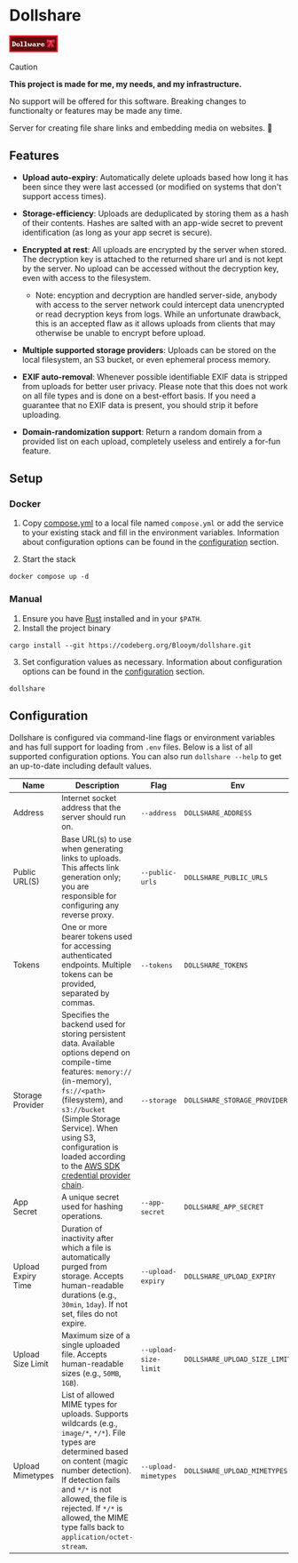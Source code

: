 # Dollshare

![Dollware Badge](.assets/88x31.png)

> [!CAUTION]  
> **This project is made for me, my needs, and my infrastructure.**
>
> No support will be offered for this software. Breaking changes to functionalty or features may be made any time.

Server for creating file share links and embedding media on websites. 🎀

## Features

- **Upload auto-expiry**: Automatically delete uploads based how long it has been since they were last accessed (or modified on systems that don't support access times).

- **Storage-efficiency**: Uploads are deduplicated by storing them as a hash of their contents. Hashes are salted with an app-wide secret to prevent identification (as long as your app secret is secure).

- **Encrypted at rest**: All uploads are encrypted by the server when stored. The decryption key is attached to the returned share url and is not kept by the server. No upload can be accessed without the decryption key, even with access to the filesystem.
  - Note: encyption and decryption are handled server-side, anybody with access to the server network could intercept data unencrypted or read decryption keys from logs. While an unfortunate drawback, this is an accepted flaw as it allows uploads from clients that may otherwise be unable to encrypt before upload.

- **Multiple supported storage providers**: Uploads can be stored on the local filesystem, an S3 bucket, or even ephemeral process memory.

- **EXIF auto-removal**: Whenever possible identifiable EXIF data is stripped from uploads for better user privacy. Please note that this does not work on all file types and is done on a best-effort basis. If you need a guarantee that no EXIF data is present, you should strip it before uploading.

- **Domain-randomization support**: Return a random domain from a provided list on each upload, completely useless and entirely a for-fun feature.

## Setup

### Docker

1. Copy [compose.yml](./compose.yml) to a local file named `compose.yml` or add the
   service to your existing stack and fill in the environment variables.
   Information about configuration options can be found in the
   [configuration](#configuration) section.

2. Start the stack

```
docker compose up -d
```

### Manual

1. Ensure you have [Rust](https://www.rust-lang.org/tools/install) installed and
   in your `$PATH`.
2. Install the project binary

```
cargo install --git https://codeberg.org/Blooym/dollshare.git
```

3. Set configuration values as necessary.
   Information about configuration options can be found in the
   [configuration](#configuration) section.

```
dollshare
```

## Configuration

Dollshare is configured via command-line flags or environment variables and has full support for loading from `.env` files. Below is a list of all supported configuration options. You can also run `dollshare --help` to get an up-to-date including default values.

| Name               | Description                                                                                                                                                                                                                                                                                                                                                                             | Flag                  | Env                           | Default                 |
| ------------------ | --------------------------------------------------------------------------------------------------------------------------------------------------------------------------------------------------------------------------------------------------------------------------------------------------------------------------------------------------------------------------------------- | --------------------- | ----------------------------- | ----------------------- |
| Address            | Internet socket address that the server should run on.                                                                                                                                                                                                                                                                                                                                  | `--address`           | `DOLLSHARE_ADDRESS`           | `127.0.0.1:8731`        |
| Public URL(S)      | Base URL(s) to use when generating links to uploads. This affects link generation only; you are responsible for configuring any reverse proxy.                                                                                                                                                                                                                                          | `--public-urls`       | `DOLLSHARE_PUBLIC_URLS`       | `http://127.0.0.1:8731` |
| Tokens             | One or more bearer tokens used for accessing authenticated endpoints. Multiple tokens can be provided, separated by commas.                                                                                                                                                                                                                                                             | `--tokens`            | `DOLLSHARE_TOKENS`            |                         |
| Storage Provider   | Specifies the backend used for storing persistent data. Available options depend on compile-time features: `memory://` (in-memory), `fs://<path>` (filesystem), and `s3://bucket` (Simple Storage Service). When using S3, configuration is loaded according to the [AWS SDK credential provider chain](https://docs.aws.amazon.com/sdkref/latest/guide/standardized-credentials.html). | `--storage`           | `DOLLSHARE_STORAGE_PROVIDER`  |                         |
| App Secret         | A unique secret used for hashing operations.                                                                                                                                                                                                                                                                                                                                            | `--app-secret`        | `DOLLSHARE_APP_SECRET`        |                         |
| Upload Expiry Time | Duration of inactivity after which a file is automatically purged from storage. Accepts human-readable durations (e.g., `30min`, `1day`). If not set, files do not expire.                                                                                                                                                                                                              | `--upload-expiry`     | `DOLLSHARE_UPLOAD_EXPIRY`     |                         |
| Upload Size Limit  | Maximum size of a single uploaded file. Accepts human-readable sizes (e.g., `50MB`, `1GB`).                                                                                                                                                                                                                                                                                             | `--upload-size-limit` | `DOLLSHARE_UPLOAD_SIZE_LIMIT` | `50MB`                  |
| Upload Mimetypes   | List of allowed MIME types for uploads. Supports wildcards (e.g., `image/*`, `*/*`). File types are determined based on content (magic number detection). If detection fails and `*/*` is not allowed, the file is rejected. If `*/*` is allowed, the MIME type falls back to `application/octet-stream`.                                                                               | `--upload-mimetypes`  | `DOLLSHARE_UPLOAD_MIMETYPES`  | `image/*`, `video/*`    |
